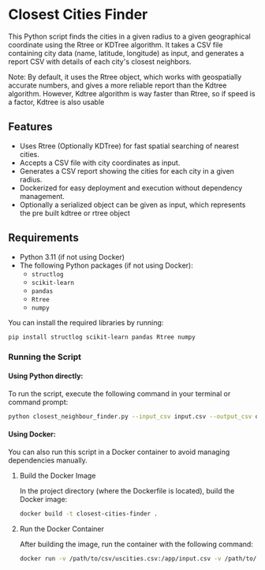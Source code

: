 # Closest Cities Finder

This Python script finds the cities in a given radius to a given geographical coordinate using the Rtree or KDTree algorithm. It takes a CSV file containing city data (name, latitude, longitude) as input, and generates a report CSV with details of each city's closest neighbors. 

Note: By default, it uses the Rtree object, which works with geospatially accurate numbers, and gives a more reliable report than the Kdtree algorithm. However, Kdtree algorithm is way faster than Rtree, so if speed is a factor, Kdtree is also usable

## Features
- Uses Rtree (Optionally KDTree) for fast spatial searching of nearest cities.
- Accepts a CSV file with city coordinates as input.
- Generates a CSV report showing the cities for each city in a given radius.
- Dockerized for easy deployment and execution without dependency management.
- Optionally a serialized object can be given as input, which represents the pre built kdtree or rtree object

## Requirements

- Python 3.11 (if not using Docker)
- The following Python packages (if not using Docker):
  - `structlog`
  - `scikit-learn`
  - `pandas`
  - `Rtree`
  - `numpy`

You can install the required libraries by running:

```bash
pip install structlog scikit-learn pandas Rtree numpy
```

### Running the Script

#### Using Python directly:

To run the script, execute the following command in your terminal or command prompt:

```bash
python closest_neighbour_finder.py --input_csv input.csv --output_csv output.csv --radius r --tree_obj_path rtree.pkl
```

#### Using Docker:

You can also run this script in a Docker container to avoid managing dependencies manually.

1. Build the Docker Image

    In the project directory (where the Dockerfile is located), build the Docker image:

    ```bash
    docker build -t closest-cities-finder .
    ```

2. Run the Docker Container

    After building the image, run the container with the following command:

    ```bash
    docker run -v /path/to/csv/uscities.csv:/app/input.csv -v /path/to/kdtree_obj/kdtree.pkl:/app/kdtree.pkl -v /home/golyvasiren/Public/mystuff/hw:/app closest_cities_finder --input_csv /app/input.csv --output_csv /app/output.csv --radius 50 --tree_obj_path /app/kdtree.pkl
    ```


